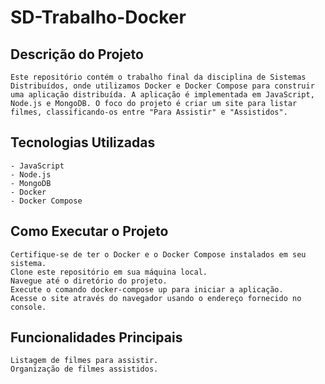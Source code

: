 # SD-Trabalho-Docker

## Descrição do Projeto

    Este repositório contém o trabalho final da disciplina de Sistemas Distribuídos, onde utilizamos Docker e Docker Compose para construir uma aplicação distribuída. A aplicação é implementada em JavaScript, Node.js e MongoDB. O foco do projeto é criar um site para listar filmes, classificando-os entre "Para Assistir" e "Assistidos".

## Tecnologias Utilizadas

    - JavaScript
    - Node.js
    - MongoDB
    - Docker
    - Docker Compose

## Como Executar o Projeto

    Certifique-se de ter o Docker e o Docker Compose instalados em seu sistema.
    Clone este repositório em sua máquina local.
    Navegue até o diretório do projeto.
    Execute o comando docker-compose up para iniciar a aplicação.
    Acesse o site através do navegador usando o endereço fornecido no console.

## Funcionalidades Principais

    Listagem de filmes para assistir.
    Organização de filmes assistidos.

